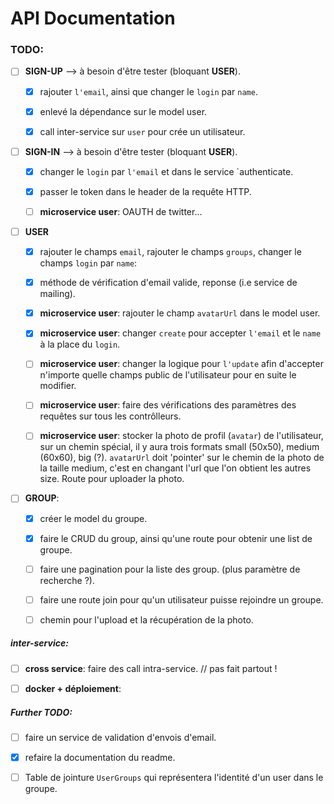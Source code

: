 # API Documentation

### TODO:

- [ ] **SIGN-UP**  --> à besoin d'être tester (bloquant **USER**).
  
    - [x] rajouter `l'email`, ainsi que changer le `login` par `name`.
    
    - [x] enlevé la dépendance sur le model user.

    - [x] call inter-service sur `user` pour crée un utilisateur.
    

- [ ] **SIGN-IN** --> à besoin d'être tester (bloquant **USER**).

    - [x] changer le `login` par `l'email` et dans le service `authenticate.
    
    - [x] passer le token dans le header de la requête HTTP.
    
    - [ ] **microservice user**: OAUTH de twitter...
    
- [ ] **USER**

    - [x] rajouter le champs `email`, rajouter le champs `groups`, changer le champs `login` par `name`:

    - [x] méthode de vérification d'email valide, reponse (i.e service de mailing).

    - [x] **microservice user**: rajouter le champ `avatarUrl` dans le model user.
    
    - [x] **microservice user**: changer `create` pour accepter `l'email` et le `name` à la place du `login`.

     - [ ] **microservice user**: changer la logique pour `l'update` afin d'accepter n'importe quelle champs public de l'utilisateur pour en suite le modifier.

    - [ ] **microservice user**: faire des vérifications des paramètres des requêtes sur tous les contrôlleurs.

    - [ ] **microservice user**: stocker la photo de profil (`avatar`) de l'utilisateur, sur un chemin spécial, il y aura trois formats small (50x50), medium (60x60), big (?). `avatarUrl` doit 'pointer' sur le chemin de la photo de la taille medium, c'est en changant l'url que l'on obtient les autres size. Route pour uploader la photo.

- [ ] **GROUP**:

  - [x] créer le model du groupe.

  - [x] faire le CRUD du group, ainsi qu'une route pour obtenir une list de groupe.
  
  - [ ] faire une pagination pour la liste des group. (plus paramètre de recherche ?).

  - [ ] faire une route join pour qu'un utilisateur puisse rejoindre un groupe.

  - [ ] chemin pour l'upload et la récupération de la photo.

##### inter-service:

- [ ] **cross service**: faire des call intra-service. // pas fait partout !

- [ ] **docker + déploiement**:

##### Further TODO:

- [ ] faire un service de validation d'envois d'email.

- [x] refaire la documentation du readme.

- [ ] Table de jointure `UserGroups` qui représentera l'identité d'un user dans le groupe.
